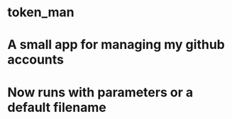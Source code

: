 # token_man
# A small app for managing my github accounts
# Now runs with parameters or a default filename
